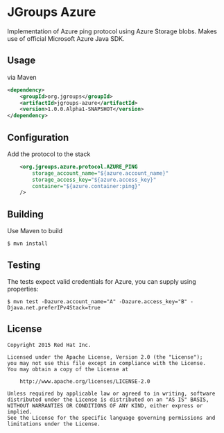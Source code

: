 # JGroups Azure

Implementation of Azure ping protocol using Azure Storage blobs. Makes use of official Microsoft
Azure Java SDK.


## Usage

via Maven

```xml
<dependency>
    <groupId>org.jgroups</groupId>
    <artifactId>jgroups-azure</artifactId>
    <version>1.0.0.Alpha1-SNAPSHOT</version>
</dependency>
```

## Configuration

Add the protocol to the stack

```xml
	<org.jgroups.azure.protocol.AZURE_PING
		storage_account_name="${azure.account_name}"
		storage_access_key="${azure.access_key}"
		container="${azure.container:ping}"
	/>
```

## Building

Use Maven to build

    $ mvn install


## Testing

The tests expect valid credentials for Azure, you can supply using properties:

    $ mvn test -Dazure.account_name="A" -Dazure.access_key="B" -Djava.net.preferIPv4Stack=true



## License

    Copyright 2015 Red Hat Inc.

    Licensed under the Apache License, Version 2.0 (the "License");
    you may not use this file except in compliance with the License.
    You may obtain a copy of the License at

        http://www.apache.org/licenses/LICENSE-2.0

    Unless required by applicable law or agreed to in writing, software
    distributed under the License is distributed on an "AS IS" BASIS,
    WITHOUT WARRANTIES OR CONDITIONS OF ANY KIND, either express or implied.
    See the License for the specific language governing permissions and
    limitations under the License.

